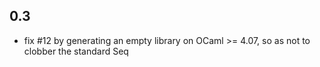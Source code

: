 
## 0.3

- fix #12 by generating an empty library on OCaml >= 4.07, so as
  not to clobber the standard Seq

